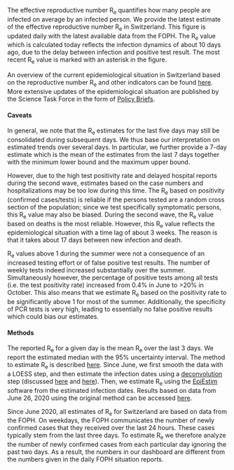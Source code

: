 The effective reproductive number R<sub>e</sub> quantifies how many people are infected on average by an infected person. We provide the latest estimate of the effective reproductive number R<sub>e</sub> in Switzerland. This figure is updated daily with the latest available data from the FOPH. The R<sub>e</sub> value which is calculated today reflects the infection dynamics of about 10 days ago, due to the delay between infection and positive test result. The most recent R<sub>e</sub> value is marked with an asterisk in the figure.

An overview of the current epidemiological situation in Switzerland based on the reproductive number R<sub>e</sub> and other indicators can be found [here](https://sciencetaskforce.ch/en/news-english/). More extensive updates of the epidemiological situation are published by the Science Task Force in the form of [Policy Briefs](https://ncs-tf.ch/en/policy-briefs).

<h4>Caveats</h4>

In general, we note that the R<sub>e</sub> estimates for the last five days may still be consolidated during subsequent days. We thus base our interpretation on estimated trends over several days. In particular, we further provide a 7-day estimate which is the mean of the estimates from the last 7 days together with the minimum lower bound and the maximum upper bound.

However, due to the high test positivity rate and delayed hospital reports during the second wave, estimates based on the case numbers and hospitalizations may be too low during this time. The R<sub>e</sub> based on positivity (confirmed cases/tests) is reliable if the persons tested are a random cross section of the population; since we test specifically symptomatic persons, this R<sub>e</sub> value may also be biased. During the second wave, the R<sub>e</sub> value based on deaths is the most reliable. However, this R<sub>e</sub> value reflects the epidemiological situation with a time lag of about 3 weeks. The reason is that it takes about 17 days between new infection and death.

R<sub>e</sub> values above 1 during the summer were not a consequence of an increased testing effort or of false positive test results. The number of weekly tests indeed increased substantially over the summer. Simultaneously however, the percentage of positive tests among all tests (i.e. the test positivity rate) increased from 0.4% in June to >20% in October. This also means that we estimate R<sub>e</sub> based on the positivity rate to be significantly above 1 for most of the summer. Additionally, the specificity of PCR tests is very high, leading to essentially no false positive results which could bias our estimates.

<h4>Methods</h4>

The reported R<sub>e</sub> for a given day is the mean R<sub>e</sub> over the last 3 days. We report the estimated median with the 95% uncertainty interval. The method to estimate R<sub>e</sub> is described [here](https://www.medrxiv.org/content/10.1101/2020.11.26.20239368v1.article-info). Since June, we first smooth the data with a LOESS step, and then estimate the infection dates using a [deconvolution](https://www.pnas.org/content/106/51/21825) step (discussed [here](https://smw.ch/article/doi/smw.2020.20307) and [here](https://journals.plos.org/ploscompbiol/article/comments?id=10.1371/journal.pcbi.1008409)). Then, we estimate R<sub>e</sub>  using the [EpiEstim](https://cran.r-project.org/web/packages/EpiEstim/index.html) software from the estimated infection dates. Results based on data from June 26, 2020 using the original method can be accessed [here](https://smw.ch/article/doi/smw.2020.20271).

Since June 2020, all estimates of R<sub>e</sub> for Switzerland are based on data from the FOPH. On weekdays, the FOPH communicates the number of newly confirmed cases that they received over the last 24 hours. These cases typically stem from the last three days. To estimate R<sub>e</sub> we therefore analyze the number of newly confirmed cases from each particular day ignoring the past two days. As a result, the numbers in our dashboard are different from the numbers given in the daily FOPH situation reports.
